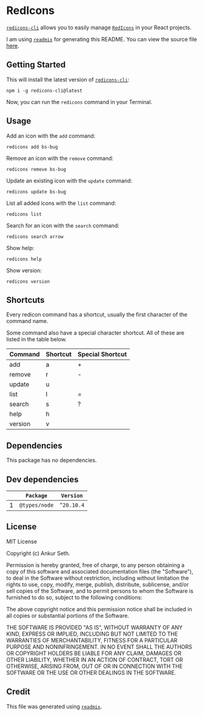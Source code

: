 
# RedIcons
[`redicons-cli`](https://www.npmjs.com/package/redicons-cli) allows you to easily manage
[`RedIcons`](https://github.com/iaseth/redicons) in your React projects.

I am using [`readmix`](https://github.com/iaseth/readmix) for generating this README.
You can view the source file [here](https://github.com/iaseth/timenames/blob/master/README.md.rx).


## Getting Started
This will install the latest version of [`redicons-cli`](https://www.npmjs.com/package/redicons-cli):
```
npm i -g redicons-cli@latest
```
Now, you can run the `redicons` command in your Terminal.


## Usage
Add an icon with the `add` command:
```
redicons add bs-bug
```

Remove an icon with the `remove` command:
```
redicons remove bs-bug
```

Update an existing icon with the `update` command:
```
redicons update bs-bug
```

List all added icons with the `list` command:
```
redicons list
```

Search for an icon with the `search` command:
```
redicons search arrow
```

Show help:
```
redicons help
```

Show version:
```
redicons version
```


## Shortcuts
Every redicon command has a shortcut, usually the first character of the command name.

Some command also have a special character shortcut. All of these are listed in the table below.

| Command | Shortcut | Special Shortcut |
| ------- | -------- | ---------------- |
| add     | a        | +                |
| remove  | r        | -                |
| update  | u        |                  |
| list    | l        | =                |
| search  | s        | ?                |
| help    | h        |                  |
| version | v        |                  |


## Dependencies
This package has no dependencies.


## Dev dependencies
|     | `Package`     | `Version`   |
| --- | ------------- | ----------- |
| 1   | `@types/node` | `^20.10.4`  |



## License
MIT License

Copyright (c) Ankur Seth.

Permission is hereby granted, free of charge, to any person obtaining a copy
of this software and associated documentation files (the "Software"), to deal
in the Software without restriction, including without limitation the rights
to use, copy, modify, merge, publish, distribute, sublicense, and/or sell
copies of the Software, and to permit persons to whom the Software is
furnished to do so, subject to the following conditions:

The above copyright notice and this permission notice shall be included in all
copies or substantial portions of the Software.

THE SOFTWARE IS PROVIDED "AS IS", WITHOUT WARRANTY OF ANY KIND, EXPRESS OR
IMPLIED, INCLUDING BUT NOT LIMITED TO THE WARRANTIES OF MERCHANTABILITY,
FITNESS FOR A PARTICULAR PURPOSE AND NONINFRINGEMENT. IN NO EVENT SHALL THE
AUTHORS OR COPYRIGHT HOLDERS BE LIABLE FOR ANY CLAIM, DAMAGES OR OTHER
LIABILITY, WHETHER IN AN ACTION OF CONTRACT, TORT OR OTHERWISE, ARISING FROM,
OUT OF OR IN CONNECTION WITH THE SOFTWARE OR THE USE OR OTHER DEALINGS IN THE
SOFTWARE.


## Credit

This file was generated using [`readmix`](https://github.com/iaseth/readmix).

